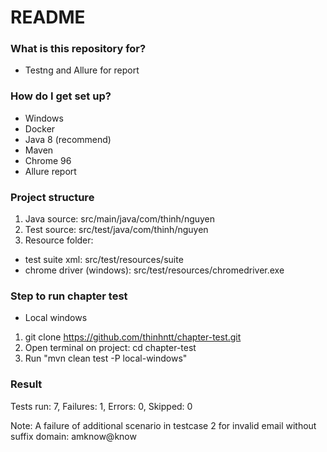 # README #
### What is this repository for? ###

* Testng and Allure for report

### How do I get set up? ###

* Windows
* Docker
* Java 8 (recommend)
* Maven
* Chrome 96
* Allure report

### Project structure ###
1. Java source: src/main/java/com/thinh/nguyen
2. Test source: src/test/java/com/thinh/nguyen
3. Resource folder:
- test suite xml: src/test/resources/suite
- chrome driver (windows): src/test/resources/chromedriver.exe

### Step to run chapter test ###

* Local windows
1. git clone https://github.com/thinhntt/chapter-test.git
2. Open terminal on project: cd chapter-test
3. Run "mvn clean test -P local-windows"

### Result ###
Tests run: 7, Failures: 1, Errors: 0, Skipped: 0

Note: A failure of additional scenario in testcase 2 for invalid email without suffix domain: amknow@know
